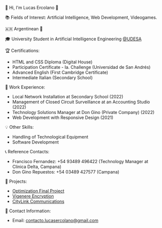 👤 Hi, I'm Lucas Ercolano 👋

📚 Fields of Interest: Artificial Intelligence, Web Development, Videogames. 

🇦🇷 Argentinean 🧉

🎓 University Student in Artificial Intelligence Engineering [@UDESA](https://udesa.edu.ar)

🏆 Certifications:
- HTML and CSS Diploma (Digital House)
- Participation Certificate - Ia. Challenge (Universidad de San Andrés)
- Advanced English (First Cambridge Certificate)
- Intermediate Italian (Secondary School)

💼 Work Experience:
- Local Network Installation at Secondary School (2022)
- Management of Closed Circuit Surveillance at an Accounting Studio (2022)
- Technology Solutions Manager at Don Gino (Private Company) (2022)
- Web Development with Responsive Design (2021)

💡 Other Skills:
- Handling of Technological Equipment
- Software Development

📞 Reference Contacts:
- Francisco Fernandez: +54 93489 496422 (Technology Manager at Clinica Delta, Campana)
- Don Gino Repuestos: +54 03489 427577 (Campana)

📂 Projects:
- [Optimization Final Project](https://github.com/FacuVCanale/TP_Final_PC)
- [Vigenere Encryption](https://github.com/LucasErcolano/Vigenere-Encryption-Project.git)
- [CityLink Communications](https://github.com/FedeTrejo/Paradigmas/tree/main/Primer_tp) 

📧 Contact Information:
- Email: contacto.lucasercolano@gmail.com

